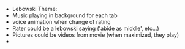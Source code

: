 - Lebowski Theme:
 - Music playing in background for each tab
 - voice animation when change of rating
 - Rater could be a lebowski saying ('abide as middle', etc...)
 - Pictures could be videos from movie (when maximized, they play)
 -
